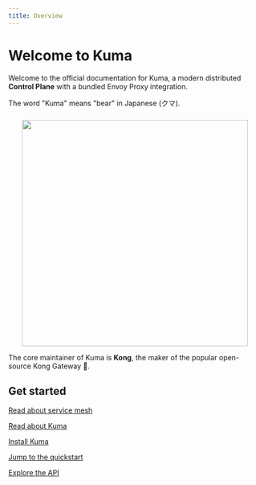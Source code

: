 ```yaml
---
title: Overview
---
```


# Welcome to Kuma

Welcome to the official documentation for Kuma, a modern distributed **Control Plane** with a bundled Envoy Proxy integration.

The word "Kuma" means "bear" in Japanese (クマ).

<center>
<img src="/images/diagrams/main-diagram@2x.png" alt="" style="width: 450px; padding-top: 10px"/>
</center>

The core maintainer of Kuma is **Kong**, the maker of the popular open-source Kong Gateway 🦍.

## Get started

[Read about service mesh](/docs/1.1.2/overview/what-is-a-service-mesh/)

[Read about Kuma](/docs/1.1.2/overview/what-is-kuma/)

[Install Kuma](/install/latest/)

[Jump to the quickstart](/docs/1.1.2/quickstart/kubernetes/)

[Explore the API](/docs/1.1.2/documentation/http-api/)